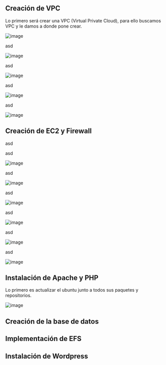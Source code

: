 ## Creación de VPC
Lo primero será crear una VPC (Virtual Private Cloud), para ello buscamos VPC y le damos a donde pone crear.

![image](https://github.com/user-attachments/assets/98199e9b-89bc-4393-8c51-62b3a33e8249)

asd

![image](https://github.com/user-attachments/assets/c61bc710-b12f-4bb5-958e-ecb8d33aceb1)

asd

![image](https://github.com/user-attachments/assets/9a7e380e-1716-4bd5-9228-bc0c4ce8aba2)

asd

![image](https://github.com/user-attachments/assets/8750de95-0d45-4c03-b4b9-afb36ee6c856)

asd

![image](https://github.com/user-attachments/assets/a3edd080-7842-48ef-843c-c7deaf818ca4)

## Creación de EC2 y Firewall
asd


asd

![image](https://github.com/user-attachments/assets/0e13c838-eefb-4d3a-aa10-c6d374c0431e)

asd

![image](https://github.com/user-attachments/assets/d22e1f2e-7910-408a-ab59-66ce32794a54)

asd

![image](https://github.com/user-attachments/assets/00c9023d-512f-4309-bfce-372c226f5d42)

asd

![image](https://github.com/user-attachments/assets/6c1985ae-4186-42eb-81c0-e2b7b0f751fd)

asd

![image](https://github.com/user-attachments/assets/0daab50c-0523-4d21-a9e1-14c2ee7fd110)

asd

![image](https://github.com/user-attachments/assets/fde51ff0-aff2-4724-bdbd-3ef78db7e924)

## Instalación de Apache y PHP
Lo primero es actualizar el ubuntu junto a todos sus paquetes y repositorios.

![image](https://github.com/user-attachments/assets/87318902-d3ec-4662-8726-4f563d7606a8)

## Creación de la base de datos

## Implementación de EFS

## Instalación de Wordpress
